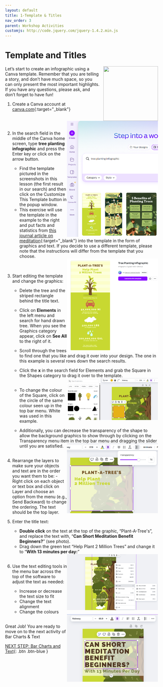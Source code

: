 ```yaml
---
layout: default
title: 1-Template & Titles
nav_order: 3
parent: Workshop Activities
customjs: http://code.jquery.com/jquery-1.4.2.min.js
---
```

# Template and Titles
<img src="images//infographics-template-01.png" style="float:right; margin-left:10px; width:180px;height:180px;"> 
Let’s start to create an infographic using a Canva template. Remember that you are telling a story, and don’t have much space, so you can only present the most important highlights. If you have any questions, please ask, and don’t forget to have fun!

1. Create a Canva account at [canva.com](https://www.canva.com/){:target="_blank"}

    <img src="images//info00.png" style="float:right;width:300px;" alt="infographics template"> 
   <br><br>
2. In the search field in the middle of the Canva home screen, type **tree planting infographic** and press the Enter key or click on the arrow button.
    - Find the template pictured in the screenshots in this lesson (the first result in our search) and then click on the Customize This Template button in the popup window. 
    - This exercise will use the template in the example to the right and put facts and statistics from [this journal article on meditation](https://bit.ly/dsc-infographic-meditate){:target="_blank"} into the template in the form of graphics and text. If you decide to use a different template, please note that the instructions will differ from the template that you choose.
    
    <img src="images//info00b.png" style="float:right;width:300px;" alt="infographic template selection button">  
   <br><br>
3. Start editing the template and change the graphics:
    - Delete the tree and the striped rectangle behind the title text.
    - Click on **Elements** in the left menu and search for hand drawn tree. When you see the Graphics category appear, click on **See All** to the right of it.
         
    - Scroll through the trees to find one that you like and drag it over into your design. The one in this example is several rows down the search results.
    - Click the **x** in the search field for Elements and grab the Square in the Shapes category to drag it over to the template.
      <img src="images//info03a.png" style="float:right;width:300px;" alt="Shapes menu">
         <br><br>
    - To change the colour of the Square, click on the circle of the same colour seen up in the top bar menu. White was used in this example.
 
    - Additionally, you can decrease the transparency of the shape to allow the background graphics to show through by clicking on the Transparency menu item in the top bar menu and dragging the slider until you are satisfied.
    <img src="images//info03c.png" style="float:right;width:300px;" alt="Elements menu">    <br><br>
4. Rearrange the layers to make sure your objects and text are in the order you want them to be:
    -Right click on each object or text box and click on Layer and choose an option from the menu (e.g., Send Backward) to change the ordering. The text should be the top layer.
   
6. Enter the title text:
    -  **Double click** on the text at the top of the graphic, “Plant-A-Tree's”, and replace the text with, “**Can Short Meditation Benefit Beginners?**” (see photo).
    -  Drag down the green text “Help Plant 2 Million Trees” and change it to “**With 13 minutes per day:**”   <img src="images//info03.png" style="float:right;width:300px;" alt="Layers menu">    <br><br>
7. Use the text editing tools in the menu bar across the top of the software to adjust the text as needed:
   - Increase or decrease the text size to fit
   - Change the text alignment
   - Change the colours
   <img src="images//info04.png" style="float:right;width:300px;" alt="Text Changes">    <br><br>

Great Job! You are ready to move on to the next activity of Bar Charts & Text

<script>  

    function toggle(input) {
        var x = document.getElementById(input);
        if (x.style.display === "none") {
            x.style.display = "block";
        } else {
            x.style.display = "none";
        }
    }
</script>

[NEXT STEP: Bar Charts and Text](2-canva-charts.html){: .btn .btn-blue }
